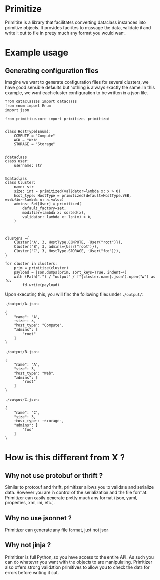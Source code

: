 # Primitize

Primitize is a library that facilitates converting dataclass instances into primitive objects. It provides facilites to massage the data, validate it and write it out to file in pretty much any format you would want.

# Example usage
## Generating configuration files
Imagine we want to generate configuration files for several clusters, we have good sensible defaults but nothing is always exactly the same. In this example, we want each cluster configuration to be written in a json file.

```
from dataclasses import dataclass
from enum import Enum
import json

from primitize.core import primitize, primitized


class HostType(Enum):
    COMPUTE = "Compute"
    WEB = "Web"
    STORAGE = "Storage"


@dataclass
class User:
    username: str


@dataclass
class Cluster:
    name: str
    size: int = primitized(validator=lambda x: x > 0)
    host_type: HostType = primitized(default=HostType.WEB, modifier=lambda x: x.value)
    admins: Set[User] = primitized(
        default_factory=set,
        modifier=lambda x: sorted(x), 
        validator: lambda x: len(x) > 0,
    )



clusters ={
    Cluster("A", 3, HostType.COMPUTE, {User("root")}),
    Cluster("B", 3, admins={User("root")}),
    Cluster("C", 3, HostType.STORAGE, {User("foo")}),
}

for cluster in clusters:
    prim = primitize(cluster)
    payload = json.dumps(prim, sort_keys=True, indent=4)
    with (Path(".") / "output" / f"{cluster.name}.json").open("w") as fd:
        fd.write(payload)
```

Upon executing this, you will find the following files under `./output/`:

`./output/A.json`:
```
{
    "name": "A",
    "size": 3,
    "host_type": "Compute",
    "admins": [
        "root"
    ]
}
```

`./output/B.json`:
```
{
    "name": "A",
    "size": 3,
    "host_type": "Web",
    "admins": [
        "root"
    ]
}
```

`./output/C.json`:
```
{
    "name": "C",
    "size": 3,
    "host_type": "Storage",
    "admins": [
        "foo"
    ]
}
```


# How is this different from X ?

## Why not use protobuf or thrift ?
Similar to protobuf and thrift, primitizer allows you to validate and serialize data. However you are in control of the serialization and the file format. Primitizer can easily generate pretty much any format (json, yaml, properties, xml, ini, etc.).

## Why no use jsonnet ?
Primitizer can generate any file format, just not json

## Why not jinja ?
Primitizer is full Python, so you have access to the entire API. As such you can do whatever you want with the objects to are manipulating. 
Primitizer also offers strong validation primitives to allow you to check the data for errors before writing it out.